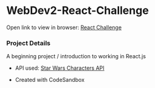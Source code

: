 # WebDev2-React-Challenge
Open link to view in browser:
[React Challenge](https://codesandbox.io/s/github/ChelseaBahsler/WebDev2-React-Challenge)

### Project Details
<p>A beginning project / introduction to working in React.js</p>

* API used: [Star Wars Characters API](https://swapi.dev/api/people/)</p>
* Created with CodeSandbox
